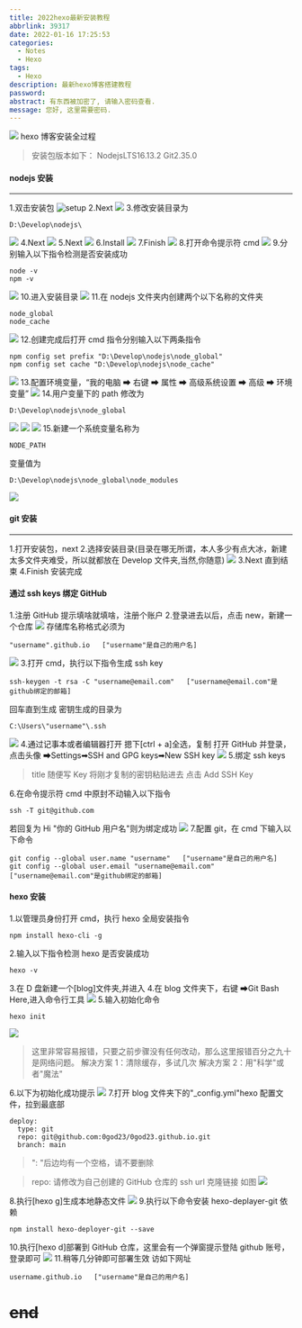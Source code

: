 ```yaml
---
title: 2022hexo最新安装教程
abbrlink: 39317
date: 2022-01-16 17:25:53
categories:
  - Notes
  - Hexo
tags:
  - Hexo
description: 最新hexo博客搭建教程
password:
abstract: 有东西被加密了, 请输入密码查看.
message: 您好, 这里需要密码.
---
```


![](2022hexo最新安装教程/hexotheme.webp)
hexo 博客安装全过程

<!-- more -->

> 安装包版本如下：
> NodejsLTS16.13.2
> Git2.35.0

#### nodejs 安装

---

1.双击安装包
![setup](<2022hexo最新安装教程/nodejs(1).webp>)
2.Next
![](<2022hexo最新安装教程/nodejs%20(2).webp>) 3.修改安装目录为

```
D:\Develop\nodejs\
```

![](<2022hexo最新安装教程/nodejs%20(3).webp>)
4.Next
![](<2022hexo最新安装教程/nodejs%20(4).webp>)
5.Next
![](<2022hexo最新安装教程/nodejs%20(5).webp>)
6.Install
![](<2022hexo最新安装教程/nodejs%20(6).webp>)
7.Finish
![](<2022hexo最新安装教程/nodejs%20(7).webp>) 8.打开命令提示符 cmd
![](<2022hexo最新安装教程/nodejs%20(8).webp>) 9.分别输入以下指令检测是否安装成功

```
node -v
npm -v
```

![](<2022hexo最新安装教程/nodejs%20(9).webp>) 10.进入安装目录
![](<2022hexo最新安装教程/nodejs%20(10).webp>) 11.在 nodejs 文件夹内创建两个以下名称的文件夹

```
node_global
node_cache
```

![](<2022hexo最新安装教程/nodejs%20(11).webp>) 12.创建完成后打开 cmd 指令分别输入以下两条指令

```
npm config set prefix "D:\Develop\nodejs\node_global"
npm config set cache "D:\Develop\nodejs\node_cache"
```

![](<2022hexo最新安装教程/nodejs%20(12).webp>) 13.配置环境变量，“我的电脑 ➡ 右键 ➡ 属性 ➡ 高级系统设置 ➡ 高级 ➡ 环境变量”
![](<2022hexo最新安装教程/nodejs%20(13).webp>) 14.用户变量下的 path 修改为

```
D:\Develop\nodejs\node_global
```

![](<2022hexo最新安装教程/nodejs%20(14).webp>)
![](<2022hexo最新安装教程/nodejs%20(15).webp>)
![](<2022hexo最新安装教程/nodejs%20(16).webp>) 15.新建一个系统变量名称为

```
NODE_PATH
```

变量值为

```
D:\Develop\nodejs\node_global\node_modules
```

![](<2022hexo最新安装教程/nodejs%20(17).webp>)

#### git 安装

---

1.打开安装包，next 2.选择安装目录(目录在哪无所谓，本人多少有点大冰，新建太多文件夹难受，所以就都放在 Develop 文件夹,当然,你随意)
![](2022hexo最新安装教程/git.webp)
3.Next 直到结束
4.Finish 安装完成

#### 通过 ssh keys 绑定 GitHub

1.注册 GitHub
提示填啥就填啥，注册个账户 2.登录进去以后，点击 new，新建一个仓库
![](2022hexo最新安装教程/github.webp)
存储库名称格式必须为

```
"username".github.io   ["username"是自己的用户名]
```

![](2022hexo最新安装教程/github1.webp) 3.打开 cmd，执行以下指令生成 ssh key

```
ssh-keygen -t rsa -C "username@email.com"   ["username@email.com"是github绑定的邮箱]
```

回车直到生成
密钥生成的目录为

```
C:\Users\"username"\.ssh
```

![](2022hexo最新安装教程/ssh.webp) 4.通过记事本或者编辑器打开
摁下[ctrl + a]全选，复制
打开 GitHub 并登录，点击头像 ➡Settings➡SSH and GPG keys➡New SSH key
![](2022hexo最新安装教程/ssh1.webp) 5.绑定 ssh keys

> title 随便写
> Key 将刚才复制的密钥粘贴进去
> 点击 Add SSH Key

6.在命令提示符 cmd 中原封不动输入以下指令

```
ssh -T git@github.com
```

若回复为 Hi "你的 GitHub 用户名"则为绑定成功
![](2022hexo最新安装教程/ssh2.webp) 7.配置 git，在 cmd 下输入以下命令

```
git config --global user.name "username"   ["username"是自己的用户名]
git config --global user.email "username@email.com"   ["username@email.com"是github绑定的邮箱]
```

#### hexo 安装

1.以管理员身份打开 cmd，执行 hexo 全局安装指令

```
npm install hexo-cli -g
```

2.输入以下指令检测 hexo 是否安装成功

```
hexo -v
```

3.在 D 盘新建一个[blog]文件夹,并进入 4.在 blog 文件夹下，右键 ➡Git Bash Here,进入命令行工具
![](2022hexo最新安装教程/hexo.webp) 5.输入初始化命令

```
hexo init
```

![](2022hexo最新安装教程/hexo1.webp)

> 这里非常容易报错，只要之前步骤没有任何改动，那么这里报错百分之九十是网络问题。
> 解决方案 1：清除缓存，多试几次
> 解决方案 2：用"科学"或者"魔法"

6.以下为初始化成功提示
![](2022hexo最新安装教程/hexo2.webp) 7.打开 blog 文件夹下的"\_config.yml"hexo 配置文件，拉到最底部

```
deploy:
  type: git
  repo: git@github.com:0god23/0god23.github.io.git
  branch: main
```

> ": "后边均有一个空格，请不要删除

> repo: 请修改为自己创建的 GitHub 仓库的 ssh url 克隆链接
> 如图
> ![](2022hexo最新安装教程/hexo3.webp)

8.执行[hexo g]生成本地静态文件
![](2022hexo最新安装教程/hexo4.webp) 9.执行以下命令安装 hexo-deplayer-git 依赖

```
npm install hexo-deployer-git --save
```

10.执行[hexo d]部署到 GitHub 仓库，这里会有一个弹窗提示登陆 github 账号，登录即可
![](2022hexo最新安装教程/hexo5.webp) 11.稍等几分钟即可部署生效
访如下网址

```
username.github.io   ["username"是自己的用户名]
```

# ~~end~~
